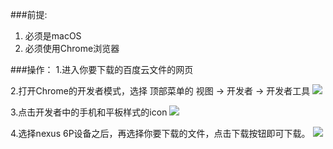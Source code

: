 ###前提: 
1. 必须是macOS
2. 必须使用Chrome浏览器

###操作：
1.进入你要下载的百度云文件的网页

2.打开Chrome的开发者模式，选择 顶部菜单的 视图 -> 开发者 -> 开发者工具 
![](https://raw.githubusercontent.com/jiang111/chrome-plugin-recommand/master/img/yun_1.png)


3.点击开发者中的手机和平板样式的icon
![](https://raw.githubusercontent.com/jiang111/chrome-plugin-recommand/master/img/yun_2.png)


4.选择nexus 6P设备之后，再选择你要下载的文件，点击下载按钮即可下载。
 ![](https://raw.githubusercontent.com/jiang111/chrome-plugin-recommand/master/img/yun_3.png)
